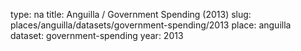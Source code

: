 type: na
title: Anguilla / Government Spending (2013)
slug: places/anguilla/datasets/government-spending/2013
place: anguilla
dataset: government-spending
year: 2013
